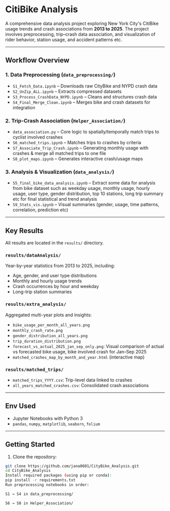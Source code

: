 # CitiBike Analysis

A comprehensive data analysis project exploring New York City's CitiBike usage trends and crash associations from **2013 to 2025**. The project involves preprocessing, trip–crash data association, and visualization of rider behavior, station usage, and accident patterns etc.

---

## Workflow Overview

### 1. **Data Preprocessing** (`data_preprocessing/`)
- `S1_Fetch_Data.ipynb` – Downloads raw CityBike and NYPD crash data  
- `S2_UnZip_ALL.ipynb` – Extracts compressed datasets  
- `S3_Process_CrashData_NYPD.ipynb` – Cleans and structures crash data  
- `S4_Final_Merge_Clean.ipynb` – Merges bike and crash datasets for integration  

### 2. **Trip-Crash Association** (`Helper_Association/`)
- `data_association.py` – Core logic to spatially/temporally match trips to cyclist involved crashes  
- `S6_matched_trips.ipynb` – Matches trips to crashes by criteria  
- `S7_Associate_Trip_Crash.ipynb` – Generating monthly usage with crashes & merge all matched trips to one file 
- `S8_plot_maps.ipynb` – Generates interactive crash/usage maps  

### 3. **Analysis & Visualization** (`data_analysis/`)
- `S5_final_bike_data_analysis.ipynb` – Extract some data for analysis from bike dataset such as weekday usage, monthly usage, hourly usage, user type, gender distribution, top 10 stations, long trip summary etc for final statistical and trend analysis  
- `S9_Stats_vis.ipynb` – Visual summaries (gender, usage, time patterns, correlation, prediction etc)  

---

## Key Results

All results are located in the `results/` directory.

###  `results/dataAnalysis/`
Year-by-year statistics from 2013 to 2025, including:
- Age, gender, and user type distributions
- Monthly and hourly usage trends
- Crash occurrences by hour and weekday
- Long-trip station summaries

### `results/extra_analysis/`
Aggregated multi-year plots and insights:
- `bike_usage_per_month_all_years.png`  
- `monthly_crash_rate.png`  
- `gender_distribution_all_years.png`  
- `trip_duration_distribution.png`  
- `forecast_vs_actual_2025_jan_sep_only.png`: Visual comparison of actual vs forecasted bike usage, bike involved crash for Jan–Sep 2025  
- `matched_crashes_map_by_month_and_year.html` (interactive map)


### `results/matched_trips/`
- `matched_trips_YYYY.csv`: Trip-level data linked to crashes  
- `all_years_matched_crashes.csv`: Consolidated crash associations  

---

## Env Used


- Jupyter Notebooks with Python 3
- `pandas`, `numpy`, `matplotlib`, `seaborn`, `folium`

---

## Getting Started

1. Clone the repository:

```bash
git clone https://github.com/jana0601/CityBike_Analysis.git
cd CityBike_Analysis
Install required packages (using pip or conda):
pip install -r requirements.txt 
Run preprocessing notebooks in order:

S1 → S4 in data_preprocessing/

S6 → S8 in Helper_Association/

